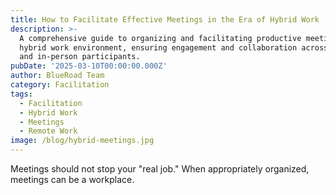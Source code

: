 ```yaml
---
title: How to Facilitate Effective Meetings in the Era of Hybrid Work
description: >-
  A comprehensive guide to organizing and facilitating productive meetings in a
  hybrid work environment, ensuring engagement and collaboration across remote
  and in-person participants.
pubDate: '2025-03-10T00:00:00.000Z'
author: BlueRoad Team
category: Facilitation
tags:
  - Facilitation
  - Hybrid Work
  - Meetings
  - Remote Work
image: /blog/hybrid-meetings.jpg
---
```


Meetings should not stop your "real job." When appropriately organized, meetings can be a workplace.
